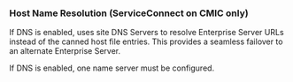 ### Host Name Resolution (ServiceConnect on CMIC only)

If DNS is enabled, uses site DNS Servers to resolve Enterprise Server URLs instead of the canned host file entries. This provides a seamless failover to an alternate Enterprise Server.

If DNS is enabled, one name server must be configured. 

